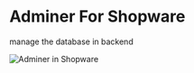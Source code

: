 # Adminer For Shopware

manage the database in backend

![Adminer in Shopware](http://i.imgur.com/eWSl5K3.png)
